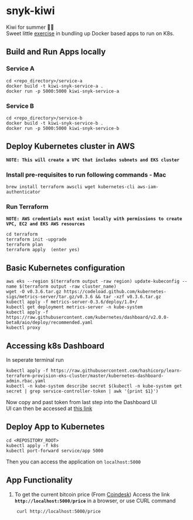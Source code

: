 # snyk-kiwi
Kiwi for summer 🥝🥝  
Sweet little [exercise](exercise_infra.pdf) in bundling up Docker based apps to run on K8s.

## Build and Run Apps locally
### Service A
```
cd <repo_directory>/service-a
docker build -t kiwi-snyk-service-a .
docker run -p 5000:5000 kiwi-snyk-service-a
```
### Service B
```
cd <repo_directory>/service-b
docker build -t kiwi-snyk-service-b .
docker run -p 5000:5000 kiwi-snyk-service-b
```

## Deploy Kubernetes cluster in AWS
**`NOTE: This will create a VPC that includes subnets and EKS cluster`**

### Install pre-requisites to run following commands - Mac
```
brew install terraform awscli wget kubernetes-cli aws-iam-authenticator
```
### Run Terraform
**`NOTE: AWS credentials must exist locally with permissions to create VPC, EC2 and EKS AWS resources`**
```
cd terraform
terraform init -upgrade
terraform plan
terraform apply  (enter yes)
```

## Basic Kubernetes configuration
```
aws eks --region $(terraform output -raw region) update-kubeconfig --name $(terraform output -raw cluster_name)
wget -O v0.3.6.tar.gz https://codeload.github.com/kubernetes-sigs/metrics-server/tar.gz/v0.3.6 && tar -xzf v0.3.6.tar.gz
kubectl apply -f metrics-server-0.3.6/deploy/1.8+/
kubectl get deployment metrics-server -n kube-system
kubectl apply -f https://raw.githubusercontent.com/kubernetes/dashboard/v2.0.0-beta8/aio/deploy/recommended.yaml
kubectl proxy
```

## Accessing k8s Dashboard
In seperate terminal run
```
kubectl apply -f https://raw.githubusercontent.com/hashicorp/learn-terraform-provision-eks-cluster/master/kubernetes-dashboard-admin.rbac.yaml
kubectl -n kube-system describe secret $(kubectl -n kube-system get secret | grep service-controller-token | awk '{print $1}')
```
Now copy and past token from last step into the Dashboard UI  
UI can then be accessed at [this link](http://127.0.0.1:8001/api/v1/namespaces/kubernetes-dashboard/services/https:kubernetes-dashboard:/proxy/)

## Deploy App to Kubernetes
```
cd <REPOSITORY_ROOT>
kubectl apply -f k8s
kubectl port-forward service/app 5000
```
Then you can access the application on `localhost:5000`

## App Functionality
1. To get the current bitcoin price (From [Coindesk](https://www.coindesk.com/coindesk-api))
Access the link **`http://localhost:5000/price`** in a browser, or use CURL command
```
    curl http://localhost:5000/price
```
